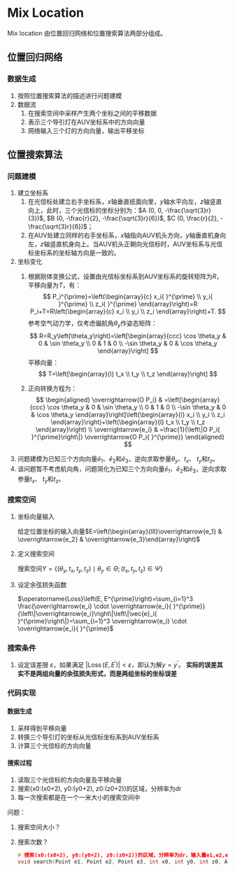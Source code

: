 # Mix Location
Mix location 由位置回归网络和位置搜索算法两部分组成。
## 位置回归网络
### 数据生成
1. 按照位置搜索算法的描述进行问题建模
2. 数据流
    1. 在搜索空间中采样产生两个坐标之间的平移数据
    2. 表示三个导引灯在AUV坐标系中的方向向量
    3. 网络输入三个灯的方向向量，输出平移坐标

## 位置搜索算法
### 问题建模
1. 建立坐标系
    1. 在光信标处建立右手坐标系，$x$轴垂直纸面向里，$y$轴水平向左，$z$轴竖直向上，此时，三个光信标的坐标分别为：$A (0, 0, -\frac{\sqrt{3}r}{3})$, $B (0, -\frac{r}{2}, -\frac{\sqrt{3}r}{6})$, $C (0, \frac{r}{2}, -\frac{\sqrt{3}r}{6})$；
    2. 在AUV处建立同样的右手坐标系，$x$轴指向AUV机头方向，$y$轴垂直机身向左，$z$轴竖直机身向上。当AUV机头正朝向光信标时，AUV坐标系与光信标坐标系的坐标轴方向是一致的。
2. 坐标变化
    1. 根据刚体变换公式，设置由光信标坐标系到AUV坐标系的旋转矩阵为$R$，平移向量为$T$，有：
        $$
        P_i^{\prime}=\left(\begin{array}{c}
        x_i{ }^{\prime} \\
        y_i{ }^{\prime} \\
        z_i{ }^{\prime}
        \end{array}\right)=R P_i+T=R\left(\begin{array}{c}
        x_i \\
        y_i \\
        z_i
        \end{array}\right)+T.
        $$
        参考空气动力学，仅考虑偏航角$\theta_y$作姿态矩阵：
        $$
        R=R_y\left(\theta_y\right)=\left[\begin{array}{ccc}
        \cos \theta_y & 0 & \sin \theta_y \\
        0 & 1 & 0 \\
        -\sin \theta_y & 0 & \cos \theta_y
        \end{array}\right]
        $$
        平移向量：
        $$
        T=\left[\begin{array}{l}
        t_x \\
        t_y \\
        t_z
        \end{array}\right]
        $$

    2. 正向转换方程为：
        $$
        \begin{aligned}
        \overrightarrow{O P_i} & =\left[\begin{array}{ccc}
        \cos \theta_y & 0 & \sin \theta_y \\
        0 & 1 & 0 \\
        -\sin \theta_y & 0 & \cos \theta_y
        \end{array}\right]\left(\begin{array}{l}
        x_i \\
        y_i \\
        z_i
        \end{array}\right)+\left(\begin{array}{l}
        t_x \\
        t_y \\
        t_z
        \end{array}\right) \\
        \overrightarrow{e_i} & =\frac{1}{\left\|O P_i{ }^{\prime}\right\|} \overrightarrow{O P_i{ }^{\prime}}
        \end{aligned}
        $$
3. 问题建模为已知三个方向向量$\bar{e}_1$、$\bar{e}_2$和$\bar{e}_3$，逆向求取参量$\theta_y$、$t_x$、 $t_y$和$t_z$。
4. 该问题暂不考虑航向角，问题简化为已知三个方向向量$\bar{e}_1$、$\bar{e}_2$和$\bar{e}_3$，逆向求取参量$t_x$、 $t_y$和$t_z$。
### 搜索空间
1. 坐标向量输入

    给定位置坐标的输入向量$E=\left(\begin{array}{lll}\overrightarrow{e_1} & \overrightarrow{e_2} & \overrightarrow{e_3}\end{array}\right)$ 

2. 定义搜索空间

    搜索空间$Y=\left\{\left(\theta_y, t_x, t_y, t_z\right) \mid \theta_y \in \Theta ;\left(t_x, t_y, t_z\right) \in \Psi\right\}$

3. 设定余弦损失函数

    $\operatorname{Loss}\left(E, E^{\prime}\right)=\sum_{i=1}^3 \frac{\overrightarrow{e_i} \cdot \overrightarrow{e_i}{ }^{\prime}}{\left\|\overrightarrow{e_i}\right\|\left\|\vec{e}_i{ }^{\prime}\right\|}=\sum_{i=1}^3 \overrightarrow{e_i} \cdot \overrightarrow{e_i}{ }^{\prime}$

### 搜索条件
1. 设定误差限 $\varepsilon$，如果满足 $\left|\operatorname{Loss}\left(E, E^{\prime}\right)\right|<\varepsilon$，即认为解$y=y^{\prime}$。
**实际的误差其实不是两组向量的余弦损失形式，而是两组坐标的坐标误差**

### 代码实现

#### 数据生成
1. 采样得到平移向量
2. 转换三个导引灯的坐标从光信标坐标系到AUV坐标系
3. 计算三个光信标的方向向量

#### 搜索过程
1. 读取三个光信标的方向向量及平移向量
2. 搜索(x0:(x0+2), y0:(y0+2), z0:(z0+2))的区域，分辨率为dr
3. 每一次搜索都是在一个一米大小的搜索空间中

问题：
1. 搜索空间大小？
2. 搜索次数？

    ```CPP
    # 搜索(x0:(x0+2), y0:(y0+2), z0:(z0+2))的区域，分辨率为dr，输入量e1,e2,e3,局部最优解ans
    void search(Point e1, Point e2, Point e3, int x0, int y0, int z0, Ans& ans, Bound bound,    Resolution resolution, Ans* ans_cuda)
    ```



